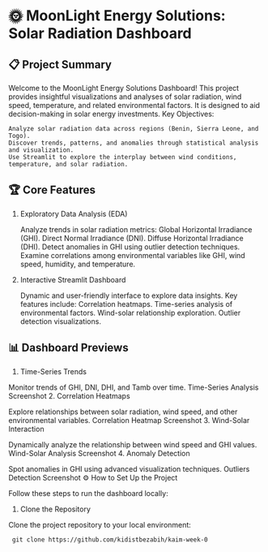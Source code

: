 # 🌞 MoonLight Energy Solutions: Solar Radiation Dashboard
## 📋 Project Summary

Welcome to the MoonLight Energy Solutions Dashboard! This project provides insightful visualizations and analyses of solar radiation, wind speed, temperature, and related environmental factors. It is designed to aid decision-making in solar energy investments.
Key Objectives:

    Analyze solar radiation data across regions (Benin, Sierra Leone, and Togo).
    Discover trends, patterns, and anomalies through statistical analysis and visualization.
    Use Streamlit to explore the interplay between wind conditions, temperature, and solar radiation.

## 🏆 Core Features
1. Exploratory Data Analysis (EDA)

    Analyze trends in solar radiation metrics:
        Global Horizontal Irradiance (GHI).
        Direct Normal Irradiance (DNI).
        Diffuse Horizontal Irradiance (DHI).
    Detect anomalies in GHI using outlier detection techniques.
    Examine correlations among environmental variables like GHI, wind speed, humidity, and temperature.

2. Interactive Streamlit Dashboard

    Dynamic and user-friendly interface to explore data insights.
    Key features include:
        Correlation heatmaps.
        Time-series analysis of environmental factors.
        Wind-solar relationship exploration.
        Outlier detection visualizations.

## 📊 Dashboard Previews
1. Time-Series Trends

Monitor trends of GHI, DNI, DHI, and Tamb over time.
Time-Series Analysis Screenshot
2. Correlation Heatmaps

Explore relationships between solar radiation, wind speed, and other environmental variables.
Correlation Heatmap Screenshot
3. Wind-Solar Interaction

Dynamically analyze the relationship between wind speed and GHI values.
Wind-Solar Analysis Screenshot
4. Anomaly Detection

Spot anomalies in GHI using advanced visualization techniques.
Outliers Detection Screenshot
⚙️ How to Set Up the Project

Follow these steps to run the dashboard locally:
1. Clone the Repository

Clone the project repository to your local environment:

``` git clone https://github.com/kidistbezabih/kaim-week-0```